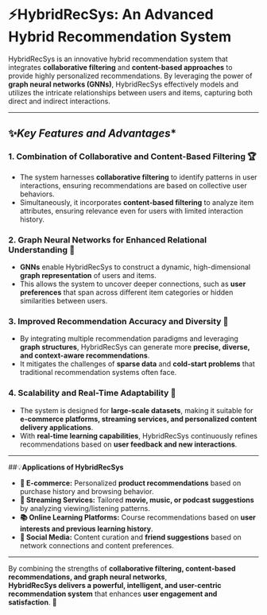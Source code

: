 # ⚡**HybridRecSys: An Advanced Hybrid Recommendation System** 

HybridRecSys is an innovative hybrid recommendation system that integrates **collaborative filtering** and **content-based approaches** to provide highly personalized recommendations. By leveraging the power of **graph neural networks (GNNs)**, HybridRecSys effectively models and utilizes the intricate relationships between users and items, capturing both direct and indirect interactions.

---

## ✨*Key Features and Advantages** 

### **1. Combination of Collaborative and Content-Based Filtering 🏆**
- The system harnesses **collaborative filtering** to identify patterns in user interactions, ensuring recommendations are based on collective user behaviors.  
- Simultaneously, it incorporates **content-based filtering** to analyze item attributes, ensuring relevance even for users with limited interaction history.  

### **2. Graph Neural Networks for Enhanced Relational Understanding 🔗**
- **GNNs** enable HybridRecSys to construct a dynamic, high-dimensional **graph representation** of users and items.  
- This allows the system to uncover deeper connections, such as **user preferences** that span across different item categories or hidden similarities between users.  

### **3. Improved Recommendation Accuracy and Diversity 🎯**
- By integrating multiple recommendation paradigms and leveraging **graph structures**, HybridRecSys can generate more **precise, diverse, and context-aware recommendations**.  
- It mitigates the challenges of **sparse data** and **cold-start problems** that traditional recommendation systems often face.  

### **4. Scalability and Real-Time Adaptability 🚀**
- The system is designed for **large-scale datasets**, making it suitable for **e-commerce platforms, streaming services, and personalized content delivery applications**.  
- With **real-time learning capabilities**, HybridRecSys continuously refines recommendations based on **user feedback and new interactions**.  

---

##💡**Applications of HybridRecSys** 
- **🛒 E-commerce:** Personalized **product recommendations** based on purchase history and browsing behavior.  
- **🎥 Streaming Services:** Tailored **movie, music, or podcast suggestions** by analyzing viewing/listening patterns.  
- **📚 Online Learning Platforms:** Course recommendations based on **user interests and previous learning history**.  
- **📱 Social Media:** Content curation and **friend suggestions** based on network connections and content preferences.  

---

By combining the strengths of **collaborative filtering, content-based recommendations, and graph neural networks**,  
**HybridRecSys delivers a powerful, intelligent, and user-centric recommendation system** that enhances **user engagement and satisfaction**. 🚀
